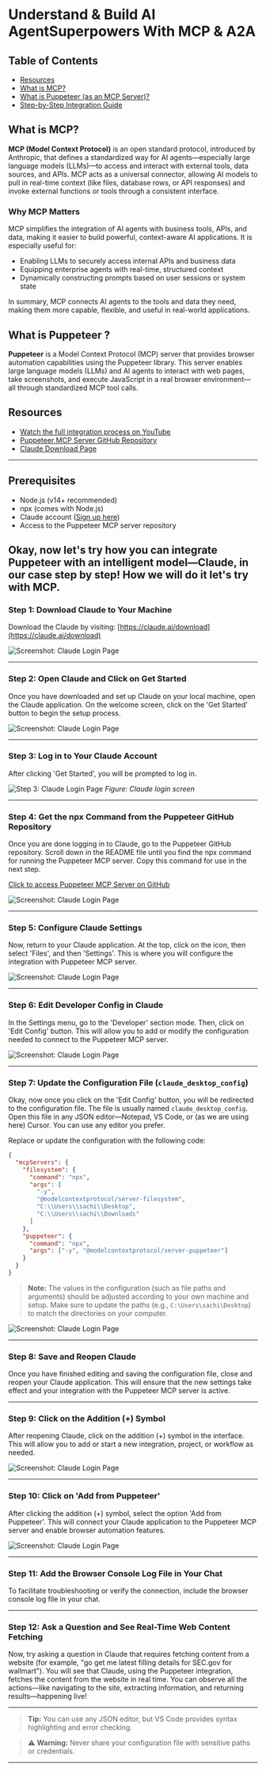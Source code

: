 # Understand & Build AI AgentSuperpowers With MCP & A2A

## Table of Contents

- [Resources](#resources)
- [What is MCP?](#what-is-mcp)
- [What is Puppeteer (as an MCP Server)?](#what-is-puppeteer-as-an-mcp-server)
- [Step-by-Step Integration Guide](#okay-now-lets-try-how-you-can-integrate-puppeteer-with-an-intelligent-model—claude-in-our-case-step-by-step-how-we-will-do-it-lets-try-with-mcp)

## What is MCP?

**MCP (Model Context Protocol)** is an open standard protocol, introduced by Anthropic, that defines a standardized way for AI agents—especially large language models (LLMs)—to access and interact with external tools, data sources, and APIs. MCP acts as a universal connector, allowing AI models to pull in real-time context (like files, database rows, or API responses) and invoke external functions or tools through a consistent interface.

### Why MCP Matters

MCP simplifies the integration of AI agents with business tools, APIs, and data, making it easier to build powerful, context-aware AI applications. It is especially useful for:

- Enabling LLMs to securely access internal APIs and business data
- Equipping enterprise agents with real-time, structured context
- Dynamically constructing prompts based on user sessions or system state

In summary, MCP connects AI agents to the tools and data they need, making them more capable, flexible, and useful in real-world applications.

## What is Puppeteer ?

**Puppeteer** is a Model Context Protocol (MCP) server that provides browser automation capabilities using the Puppeteer library. This server enables large language models (LLMs) and AI agents to interact with web pages, take screenshots, and execute JavaScript in a real browser environment—all through standardized MCP tool calls.

## Resources

- [Watch the full integration process on YouTube](https://www.youtube.com/watch?v=m2zVpS7aIm4)
- [Puppeteer MCP Server GitHub Repository](https://github.com/modelcontextprotocol/servers-archived/tree/main/src/puppeteer)
- [Claude Download Page](https://claude.ai/download)

---

## Prerequisites

- Node.js (v14+ recommended)
- npx (comes with Node.js)
- Claude account ([Sign up here](https://claude.ai/))
- Access to the Puppeteer MCP server repository

## Okay, now let's try how you can integrate Puppeteer with an intelligent model—Claude, in our case step by step! How we will do it let's try with MCP.

### Step 1: Download Claude to Your Machine

Download the Claude by visiting: [https://claude.ai/download](https://claude.ai/download)

![Screenshot: Claude Login Page](images/img-3.png)

---

### Step 2: Open Claude and Click on Get Started

Once you have downloaded and set up Claude on your local machine, open the Claude application. On the welcome screen, click on the 'Get Started' button to begin the setup process.

![Screenshot: Claude Login Page](images/img-4.png)

---

### Step 3: Log in to Your Claude Account

After clicking 'Get Started', you will be prompted to log in.

![Step 3: Claude Login Page](images/img-5.png)
_Figure: Claude login screen_

---

### Step 4: Get the npx Command from the Puppeteer GitHub Repository

Once you are done logging in to Claude, go to the Puppeteer GitHub repository. Scroll down in the README file until you find the npx command for running the Puppeteer MCP server. Copy this command for use in the next step.

[Click to access Puppeteer MCP Server on GitHub](https://github.com/modelcontextprotocol/servers-archived/tree/main/src/puppeteer)

![Screenshot: Claude Login Page](images/img-2.png)

---

### Step 5: Configure Claude Settings

Now, return to your Claude application. At the top, click on the icon, then select 'Files', and then 'Settings'. This is where you will configure the integration with Puppeteer MCP server.

![Screenshot: Claude Login Page](images/img-6.png)

---

### Step 6: Edit Developer Config in Claude

In the Settings menu, go to the 'Developer' section mode. Then, click on 'Edit Config' button. This will allow you to add or modify the configuration needed to connect to the Puppeteer MCP server.

![Screenshot: Claude Login Page](images/img-7.png)

---

### Step 7: Update the Configuration File (`claude_desktop_config`)

Okay, now once you click on the 'Edit Config' button, you will be redirected to the configuration file. The file is usually named `claude_desktop_config`. Open this file in any JSON editor—Notepad, VS Code, or (as we are using here) Cursor. You can use any editor you prefer.

Replace or update the configuration with the following code:

```json
{
  "mcpServers": {
    "filesystem": {
      "command": "npx",
      "args": [
        "-y",
        "@modelcontextprotocol/server-filesystem",
        "C:\\Users\\sachi\\Desktop",
        "C:\\Users\\sachi\\Downloads"
      ]
    },
    "puppeteer": {
      "command": "npx",
      "args": ["-y", "@modelcontextprotocol/server-puppeteer"]
    }
  }
}
```

> **Note:**
> The values in the configuration (such as file paths and arguments) should be adjusted according to your own machine and setup. Make sure to update the paths (e.g., `C:\Users\sachi\Desktop`) to match the directories on your computer.

![Screenshot: Claude Login Page](images/img-13.png)

---

### Step 8: Save and Reopen Claude

Once you have finished editing and saving the configuration file, close and reopen your Claude application. This will ensure that the new settings take effect and your integration with the Puppeteer MCP server is active.

---

### Step 9: Click on the Addition (+) Symbol

After reopening Claude, click on the addition (+) symbol in the interface. This will allow you to add or start a new integration, project, or workflow as needed.

![Screenshot: Claude Login Page](images/img-11.png)

---

### Step 10: Click on 'Add from Puppeteer'

After clicking the addition (+) symbol, select the option 'Add from Puppeteer'. This will connect your Claude application to the Puppeteer MCP server and enable browser automation features.

![Screenshot: Claude Login Page](images/img-12.png)

---

### Step 11: Add the Browser Console Log File in Your Chat

To facilitate troubleshooting or verify the connection, include the browser console log file in your chat.

---

### Step 12: Ask a Question and See Real-Time Web Content Fetching

Now, try asking a question in Claude that requires fetching content from a website (for example, "go get me latest filling details for SEC.gov for wallmart"). You will see that Claude, using the Puppeteer integration, fetches the content from the website in real time. You can observe all the actions—like navigating to the site, extracting information, and returning results—happening live!

---

> **Tip:** You can use any JSON editor, but VS Code provides syntax highlighting and error checking.

> ⚠️ **Warning:** Never share your configuration file with sensitive paths or credentials.

---
